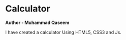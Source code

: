 # Calculator
<strong>
Author - Muhammad Qaseem
</strong>

I have created a calculator Using HTML5, CSS3 and Js.
